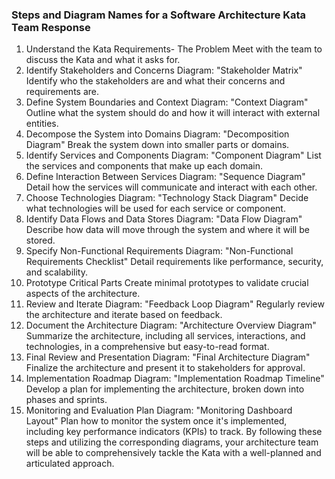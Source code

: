 ### Steps and Diagram Names for a Software Architecture Kata Team Response
1. Understand the Kata Requirements- The Problem
Meet with the team to discuss the Kata and what it asks for.
2. Identify Stakeholders and Concerns
Diagram: "Stakeholder Matrix"
Identify who the stakeholders are and what their concerns and requirements are.
3. Define System Boundaries and Context
Diagram: "Context Diagram"
Outline what the system should do and how it will interact with external entities.
4. Decompose the System into Domains
Diagram: "Decomposition Diagram"
Break the system down into smaller parts or domains.
5. Identify Services and Components
Diagram: "Component Diagram"
List the services and components that make up each domain.
6. Define Interaction Between Services
Diagram: "Sequence Diagram"
Detail how the services will communicate and interact with each other.
7. Choose Technologies
Diagram: "Technology Stack Diagram"
Decide what technologies will be used for each service or component.
8. Identify Data Flows and Data Stores
Diagram: "Data Flow Diagram"
Describe how data will move through the system and where it will be stored.
9. Specify Non-Functional Requirements
Diagram: "Non-Functional Requirements Checklist"
Detail requirements like performance, security, and scalability.
10. Prototype Critical Parts
Create minimal prototypes to validate crucial aspects of the architecture.
11. Review and Iterate
Diagram: "Feedback Loop Diagram"
Regularly review the architecture and iterate based on feedback.
12. Document the Architecture
Diagram: "Architecture Overview Diagram"
Summarize the architecture, including all services, interactions, and technologies, in a comprehensive but easy-to-read format.
13. Final Review and Presentation
Diagram: "Final Architecture Diagram"
Finalize the architecture and present it to stakeholders for approval.
14. Implementation Roadmap
Diagram: "Implementation Roadmap Timeline"
Develop a plan for implementing the architecture, broken down into phases and sprints.
15. Monitoring and Evaluation Plan
Diagram: "Monitoring Dashboard Layout"
Plan how to monitor the system once it's implemented, including key performance indicators (KPIs) to track.
By following these steps and utilizing the corresponding diagrams, your architecture team will be able to comprehensively tackle the Kata with a well-planned and articulated approach.